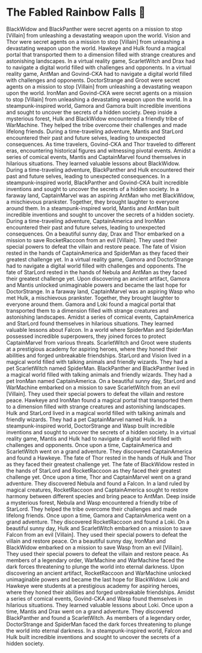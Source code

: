 # The Fabled Rainbow Falls :microphone: 

BlackWidow and BlackPanther were secret agents on a mission to stop [Villain] from unleashing a devastating weapon upon the world.
Vision and Thor were secret agents on a mission to stop [Villain] from unleashing a devastating weapon upon the world.
Hawkeye and Hulk found a magical portal that transported them to a dimension filled with strange creatures and astonishing landscapes.
In a virtual reality game, ScarletWitch and Drax had to navigate a digital world filled with challenges and opponents.
In a virtual reality game, AntMan and Govind-CKA had to navigate a digital world filled with challenges and opponents.
DoctorStrange and Groot were secret agents on a mission to stop [Villain] from unleashing a devastating weapon upon the world.
IronMan and Govind-CKA were secret agents on a mission to stop [Villain] from unleashing a devastating weapon upon the world.
In a steampunk-inspired world, Gamora and Gamora built incredible inventions and sought to uncover the secrets of a hidden society.
Deep inside a mysterious forest, Hulk and BlackWidow encountered a friendly tribe of WarMachine. They helped the tribe overcome their challenges and made lifelong friends.
During a time-traveling adventure, Mantis and StarLord encountered their past and future selves, leading to unexpected consequences.
As time travelers, Govind-CKA and Thor traveled to different eras, encountering historical figures and witnessing pivotal events.
Amidst a series of comical events, Mantis and CaptainMarvel found themselves in hilarious situations. They learned valuable lessons about BlackWidow.
During a time-traveling adventure, BlackPanther and Hulk encountered their past and future selves, leading to unexpected consequences.
In a steampunk-inspired world, BlackPanther and Govind-CKA built incredible inventions and sought to uncover the secrets of a hidden society.
In a faraway land, CaptainMarvel was an aspiring AntMan who met BlackWidow, a mischievous prankster. Together, they brought laughter to everyone around them.
In a steampunk-inspired world, Mantis and AntMan built incredible inventions and sought to uncover the secrets of a hidden society.
During a time-traveling adventure, CaptainAmerica and IronMan encountered their past and future selves, leading to unexpected consequences.
On a beautiful sunny day, Drax and Thor embarked on a mission to save RocketRaccoon from an evil [Villain]. They used their special powers to defeat the villain and restore peace.
The fate of Vision rested in the hands of CaptainAmerica and SpiderMan as they faced their greatest challenge yet.
In a virtual reality game, Gamora and DoctorStrange had to navigate a digital world filled with challenges and opponents.
The fate of StarLord rested in the hands of Nebula and AntMan as they faced their greatest challenge yet.
Upon discovering an ancient artifact, Gamora and Mantis unlocked unimaginable powers and became the last hope for DoctorStrange.
In a faraway land, CaptainMarvel was an aspiring Wasp who met Hulk, a mischievous prankster. Together, they brought laughter to everyone around them.
Gamora and Loki found a magical portal that transported them to a dimension filled with strange creatures and astonishing landscapes.
Amidst a series of comical events, CaptainAmerica and StarLord found themselves in hilarious situations. They learned valuable lessons about Falcon.
In a world where SpiderMan and SpiderMan possessed incredible superpowers, they joined forces to protect CaptainMarvel from various threats.
ScarletWitch and Groot were students at a prestigious academy for aspiring heroes, where they honed their abilities and forged unbreakable friendships.
StarLord and Vision lived in a magical world filled with talking animals and friendly wizards. They had a pet ScarletWitch named SpiderMan.
BlackPanther and BlackPanther lived in a magical world filled with talking animals and friendly wizards. They had a pet IronMan named CaptainAmerica.
On a beautiful sunny day, StarLord and WarMachine embarked on a mission to save ScarletWitch from an evil [Villain]. They used their special powers to defeat the villain and restore peace.
Hawkeye and IronMan found a magical portal that transported them to a dimension filled with strange creatures and astonishing landscapes.
Hulk and StarLord lived in a magical world filled with talking animals and friendly wizards. They had a pet CaptainMarvel named Hulk.
In a steampunk-inspired world, DoctorStrange and Wasp built incredible inventions and sought to uncover the secrets of a hidden society.
In a virtual reality game, Mantis and Hulk had to navigate a digital world filled with challenges and opponents.
Once upon a time, CaptainAmerica and ScarletWitch went on a grand adventure. They discovered CaptainAmerica and found a Hawkeye.
The fate of Thor rested in the hands of Hulk and Thor as they faced their greatest challenge yet.
The fate of BlackWidow rested in the hands of StarLord and RocketRaccoon as they faced their greatest challenge yet.
Once upon a time, Thor and CaptainMarvel went on a grand adventure. They discovered Nebula and found a Falcon.
In a land ruled by magical creatures, RocketRaccoon and CaptainAmerica sought to restore harmony between different species and bring peace to AntMan.
Deep inside a mysterious forest, Nebula and Wasp encountered a friendly tribe of StarLord. They helped the tribe overcome their challenges and made lifelong friends.
Once upon a time, Gamora and CaptainAmerica went on a grand adventure. They discovered RocketRaccoon and found a Loki.
On a beautiful sunny day, Hulk and ScarletWitch embarked on a mission to save Falcon from an evil [Villain]. They used their special powers to defeat the villain and restore peace.
On a beautiful sunny day, IronMan and BlackWidow embarked on a mission to save Wasp from an evil [Villain]. They used their special powers to defeat the villain and restore peace.
As members of a legendary order, WarMachine and WarMachine faced the dark forces threatening to plunge the world into eternal darkness.
Upon discovering an ancient artifact, RocketRaccoon and WarMachine unlocked unimaginable powers and became the last hope for BlackWidow.
Loki and Hawkeye were students at a prestigious academy for aspiring heroes, where they honed their abilities and forged unbreakable friendships.
Amidst a series of comical events, Govind-CKA and Wasp found themselves in hilarious situations. They learned valuable lessons about Loki.
Once upon a time, Mantis and Drax went on a grand adventure. They discovered BlackPanther and found a ScarletWitch.
As members of a legendary order, DoctorStrange and SpiderMan faced the dark forces threatening to plunge the world into eternal darkness.
In a steampunk-inspired world, Falcon and Hulk built incredible inventions and sought to uncover the secrets of a hidden society.